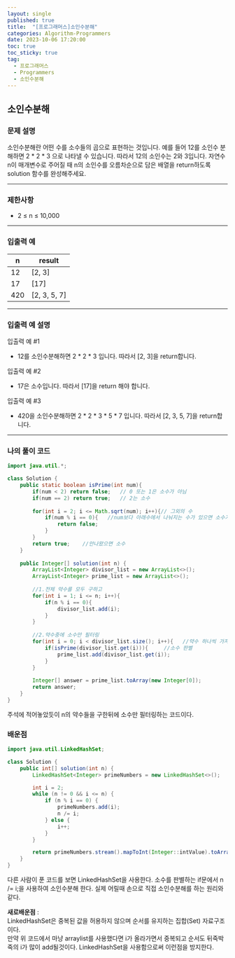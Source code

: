 ```yaml
---
layout: single
published: true
title:  "[프로그래머스]소인수분해"
categories: Algorithm-Programmers
date: 2023-10-06 17:20:00
toc: true
toc_sticky: true
tag:   
  - 프로그래머스
  - Programmers
  - 소인수분해
---
```


## 소인수분해

### 문제 설명

소인수분해란 어떤 수를 소수들의 곱으로 표현하는 것입니다. 예를 들어 12를 소인수 분해하면 2 * 2 * 3 으로 나타낼 수 있습니다. 따라서 12의 소인수는 2와 3입니다. 자연수 n이 매개변수로 주어질 때 n의 소인수를 오름차순으로 담은 배열을 return하도록 solution 함수를 완성해주세요.

----------------

### 제한사항

* 2 ≤ n ≤ 10,000


----------------

### 입출력 예

|n	|result|
|---|---|
|12	|[2, 3]|
|17	|[17]|
|420|	[2, 3, 5, 7]|

----------------

### 입출력 예 설명

입출력 예 #1  

* 12를 소인수분해하면 2 * 2 * 3 입니다. 따라서 [2, 3]을 return합니다.
  

입출력 예 #2  

* 17은 소수입니다. 따라서 [17]을 return 해야 합니다.
  

입출력 예 #3  

* 420을 소인수분해하면 2 * 2 * 3 * 5 * 7 입니다. 따라서 [2, 3, 5, 7]을 return합니다.

  

----------------

### 나의 풀이 코드

```java
import java.util.*;

class Solution {
    public static boolean isPrime(int num){
        if(num < 2) return false;   // 0 또는 1은 소수가 아님
        if(num == 2) return true;   // 2는 소수
        
        for(int i = 2; i <= Math.sqrt(num); i++){// 그외의 수
            if(num % i == 0){   //num보다 아래수에서 나눠지는 수가 있으면 소수가 아님
                return false;
            }
        }
        return true;    //안나왔으면 소수
    }
    
    public Integer[] solution(int n) {       
        ArrayList<Integer> divisor_list = new ArrayList<>();
        ArrayList<Integer> prime_list = new ArrayList<>();
        
        //1.전체 약수를 모두 구하고
        for(int i = 1; i <= n; i++){
            if(n % i == 0){
                divisor_list.add(i);
            }
        }
        
        //2.약수중에 소수만 필터링
        for(int i = 0; i < divisor_list.size(); i++){   //약수 하나씩 가져오기
            if(isPrime(divisor_list.get(i))){     //소수 판별 
                prime_list.add(divisor_list.get(i));
            }
        }
        
        Integer[] answer = prime_list.toArray(new Integer[0]);
        return answer;
    }
}
```

주석에 적어놓았듯이 n의 약수들을 구한뒤에 소수만 필터링하는 코드이다.


### 배운점

```java
import java.util.LinkedHashSet;

class Solution {
    public int[] solution(int n) {
        LinkedHashSet<Integer> primeNumbers = new LinkedHashSet<>();

        int i = 2;
        while (n != 0 && i <= n) {
            if (n % i == 0) {
                primeNumbers.add(i);
                n /= i;
            } else {
                i++;
            }
        }

        return primeNumbers.stream().mapToInt(Integer::intValue).toArray();
    }
}
```
다른 사람이 푼 코드를 보면 LinkedHashSet을 사용한다.
소수를 판별하는 if문에서 n /= i;을 사용하여 소인수분해 한다. 실제 어릴때 손으로 직접 소인수분해를 하는 원리와 같다. 


**새로배운점** :  
LinkedHashSet은 중복된 값을 허용하지 않으며 순서를 유지하는 집합(Set) 자료구조이다.  
만약 위 코드에서 마냥 arraylist를 사용했다면 i가 올라가면서 중복되고 순서도 뒤죽박죽의 i가 많이 add될것이다. LinkedHashSet을 사용함으로써 이런점을 방지한다.

 




